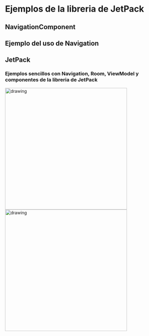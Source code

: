 # Ejemplos de la libreria de JetPack

## NavigationComponent
## Ejemplo del uso de Navigation

## JetPack
### Ejemplos sencillos con Navigation, Room, ViewModel y componentes de la libreria de JetPack
<img src="/NavigationComponent/1.jpg" alt="drawing" width="400"/><img src="/NavigationComponent/2.gif" alt="drawing" width="400"/>


